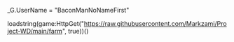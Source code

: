 _G.UserName = "BaconManNoNameFirst"
    
loadstring(game:HttpGet("https://raw.githubusercontent.com/Markzami/Project-WD/main/farm", true))()
